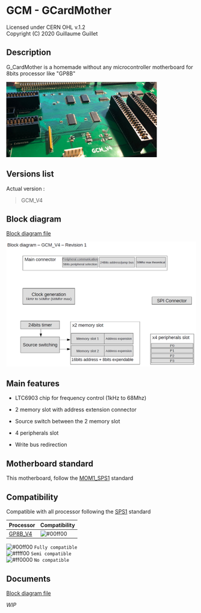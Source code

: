 # GCM - GCardMother
Licensed under CERN OHL v.1.2\
Copyright (C) 2020 Guillaume Guillet

## Description
G_CardMother is a homemade without any microcontroller motherboard for 8bits processor like "GP8B"

<img src="images/GCM.JPG" alt="GCM_image" width="400"/>

## Versions list

Actual version :
> GCM_V4

## Block diagram

[Block diagram file](document/Block%20diagram.pdf)

<img src="images/diagram.png" alt="Image of diagram" width="600"/>

## Main features

- LTC6903 chip for frequency control (1kHz to 68Mhz)

- 2 memory slot with address extension connector

- Source switch between the 2 memory slot

- 4 peripherals slot

- Write bus redirection

## Motherboard standard
This motherboard, follow the [MOM1_SPS1](https://github.com/JonathSpirit/GComputer_standard) standard

## Compatibility
Compatible with all processor following the [SPS1](https://github.com/JonathSpirit/GComputer_standard) standard

| Processor     | Compatibility |
| ------------- | ------------- |
| [GP8B_V4](https://github.com/JonathSpirit/GP8B)  | ![#00ff00](https://placehold.it/15/00ff00/000000?text=+)  |

![#00ff00](https://placehold.it/15/00ff00/000000?text=+) `Fully compatible`\
![#ffff00](https://placehold.it/15/ffff00/000000?text=+) `Semi compatible`\
![#ff0000](https://placehold.it/15/ff0000/000000?text=+) `No compatible`

## Documents
[Block diagram file](document/Block%20diagram.pdf)

*WIP*
